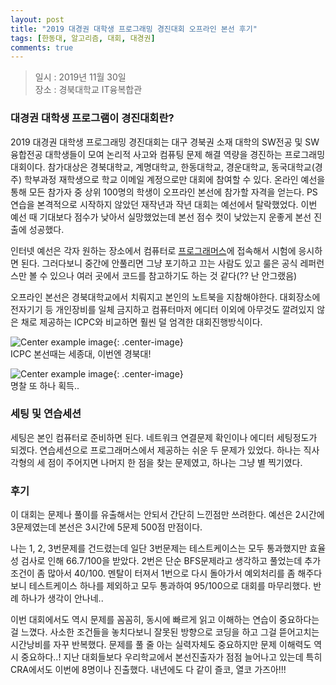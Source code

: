 ```yaml
---
layout: post
title: "2019 대경권 대학생 프로그래밍 경진대회 오프라인 본선 후기"
tags: [한동대, 알고리즘, 대회, 대경권]
comments: true
---
```


> 일시 : 2019년 11월 30일  
> 장소 : 경북대학교 IT융복합관  

### 대경권 대학생 프로그램이 경진대회란?  
2019 대경권 대학생 프로그래밍 경진대회는 대구 경북권 소재 대학의 SW전공 및 SW융합전공 대학생들이 모여 논리적 사고와 컴퓨팅 문제 해결 역량을 경진하는 프로그래밍 대회이다. 참가대상은 경북대학교, 계명대학교, 한동대학교, 경운대학교, 동국대학교(경주) 학부과정 재학생으로 학교 이메일 계정으로만 대회에 참여할 수 있다. 온라인 예선을 통해 모든 참가자 중 상위 100명의 학생이 오프라인 본선에 참가할 자격을 얻는다. PS 연습을 본격적으로 시작하지 않았던 재작년과 작년 대회는 예선에서 탈락했었다. 이번 예선 때 기대보다 점수가 낮아서 실망했었는데 본선 점수 컷이 낮았는지 운좋게 본선 진출에 성공했다.  

인터넷 예선은 각자 원하는 장소에서 컴퓨터로 [프로그래머스](https://programmers.co.kr/)에 접속해서 시험에 응시하면 된다. 그러다보니 중간에 안풀리면 그냥 포기하고 끄는 사람도 있고 룰은 공식 레퍼런스만 볼 수 있으나 여러 곳에서 코드를 참고하기도 하는 것 같다(?? 난 안그랬음)  

오프라인 본선은 경북대학교에서 치뤄지고 본인의 노트북을 지참해야한다. 대회장소에 전자기기 등 개인장비를 일체 금지하고 컴퓨터마저 에디터 이외에 아무것도 깔려있지 않은 채로 제공하는 ICPC와 비교하면 훨씬 덜 엄격한 대회진행방식이다.  

![Center example image](https://user-images.githubusercontent.com/35067611/69903316-02905380-13db-11ea-997d-62068e4acfd6.jpeg "Center"){: .center-image}  
ICPC 본선때는 세종대, 이번엔 경북대!  

![Center example image](https://user-images.githubusercontent.com/35067611/69903317-058b4400-13db-11ea-9ffb-a378d1c1514b.jpeg "Center"){: .center-image}  
명찰 또 하나 획득..  

### 세팅 및 연습세션  
세팅은 본인 컴퓨터로 준비하면 된다. 네트워크 연결문제 확인이나 에디터 세팅정도가 되겠다. 연습세션으로 프로그래머스에서 제공하는 쉬운 두 문제가 있었다. 하나는 직사각형의 세 점이 주어지면 나머지 한 점을 찾는 문제였고, 하나는 그냥 별 찍기였다.  

### 후기  
이 대회는 문제나 풀이를 유출해서는 안되서 간단히 느낀점만 쓰려한다. 예선은 2시간에 3문제였는데 본선은 3시간에 5문제 500점 만점이다.  

나는 1, 2, 3번문제를 건드렸는데 일단 3번문제는 테스트케이스는 모두 통과했지만 효율성 검사로 인해 66.7/100을 받았다. 2번은 단순 BFS문제라고 생각하고 풀었는데 추가조건이 좀 많아서 40/100. 멘탈이 터져서 1번으로 다시 돌아가서 예외처리를 좀 해주다보니 테스트케이스 하나를 제외하고 모두 통과하여 95/100으로 대회를 마무리했다. 반례 하나가 생각이 안나네..  

이번 대회에서도 역시 문제를 꼼꼼히, 동시에 빠르게 읽고 이해하는 연습이 중요하다는 걸 느꼈다. 사소한 조건들을 놓치다보니 잘못된 방향으로 코딩을 하고 그걸 뜯어고치는 시간낭비를 자꾸 반복했다. 문제를 풀 줄 아는 실력자체도 중요하지만 문제 이해력도 역시 중요하다..! 지난 대회들보다 우리학교에서 본선진출자가 점점 늘어나고 있는데 특히 CRA에서도 이번에 8명이나 진출했다. 내년에도 다 같이 즐코, 열코 가즈아!!!  
